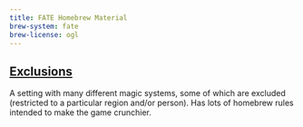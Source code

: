 ```yaml
---
title: FATE Homebrew Material
brew-system: fate
brew-license: ogl
---
```


## [Exclusions](exclusions/index.html)

A setting with many different magic systems, some of which are excluded
(restricted to a particular region and/or person). Has lots of homebrew
rules intended to make the game crunchier.
